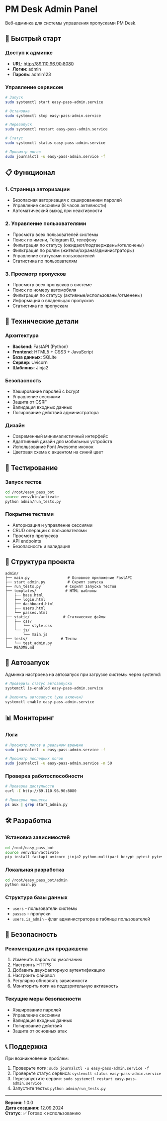 # PM Desk Admin Panel

Веб-админка для системы управления пропусками PM Desk.

## 🚀 Быстрый старт

### Доступ к админке
- **URL**: http://89.110.96.90:8080
- **Логин**: admin
- **Пароль**: admin123

### Управление сервисом

```bash
# Запуск
sudo systemctl start easy-pass-admin.service

# Остановка
sudo systemctl stop easy-pass-admin.service

# Перезапуск
sudo systemctl restart easy-pass-admin.service

# Статус
sudo systemctl status easy-pass-admin.service

# Просмотр логов
sudo journalctl -u easy-pass-admin.service -f
```

## 📋 Функционал

### 1. Страница авторизации
- Безопасная авторизация с хэшированием паролей
- Управление сессиями (8 часов активности)
- Автоматический выход при неактивности

### 2. Управление пользователями
- Просмотр всех пользователей системы
- Поиск по имени, Telegram ID, телефону
- Фильтрация по статусу (ожидают/подтверждены/отклонены)
- Фильтрация по ролям (жители/охрана/администраторы)
- Управление статусами пользователей
- Статистика по пользователям

### 3. Просмотр пропусков
- Просмотр всех пропусков в системе
- Поиск по номеру автомобиля
- Фильтрация по статусу (активные/использованы/отменены)
- Информация о владельцах пропусков
- Статистика по пропускам

## 🔧 Технические детали

### Архитектура
- **Backend**: FastAPI (Python)
- **Frontend**: HTML5 + CSS3 + JavaScript
- **База данных**: SQLite
- **Сервер**: Uvicorn
- **Шаблоны**: Jinja2

### Безопасность
- Хэширование паролей с bcrypt
- Управление сессиями
- Защита от CSRF
- Валидация входных данных
- Логирование действий администратора

### Дизайн
- Современный минималистичный интерфейс
- Адаптивный дизайн для мобильных устройств
- Использование Font Awesome иконок
- Цветовая схема с акцентом на синий цвет

## 🧪 Тестирование

### Запуск тестов
```bash
cd /root/easy_pass_bot
source venv/bin/activate
python admin/run_tests.py
```

### Покрытие тестами
- Авторизация и управление сессиями
- CRUD операции с пользователями
- Просмотр пропусков
- API endpoints
- Безопасность и валидация

## 📁 Структура проекта

```
admin/
├── main.py                 # Основное приложение FastAPI
├── start_admin.py          # Скрипт запуска
├── run_tests.py           # Скрипт запуска тестов
├── templates/             # HTML шаблоны
│   ├── base.html
│   ├── login.html
│   ├── dashboard.html
│   ├── users.html
│   └── passes.html
├── static/               # Статические файлы
│   ├── css/
│   │   └── style.css
│   └── js/
│       └── main.js
├── tests/               # Тесты
│   └── test_admin.py
└── README.md
```

## 🔄 Автозапуск

Админка настроена на автозапуск при загрузке системы через systemd:

```bash
# Проверить статус автозапуска
systemctl is-enabled easy-pass-admin.service

# Включить автозапуск (уже включен)
systemctl enable easy-pass-admin.service
```

## 📊 Мониторинг

### Логи
```bash
# Просмотр логов в реальном времени
sudo journalctl -u easy-pass-admin.service -f

# Просмотр последних логов
sudo journalctl -u easy-pass-admin.service -n 50
```

### Проверка работоспособности
```bash
# Проверка доступности
curl -I http://89.110.96.90:8080

# Проверка процесса
ps aux | grep start_admin.py
```

## 🛠️ Разработка

### Установка зависимостей
```bash
cd /root/easy_pass_bot
source venv/bin/activate
pip install fastapi uvicorn jinja2 python-multipart bcrypt pytest pytest-asyncio httpx
```

### Локальная разработка
```bash
cd /root/easy_pass_bot/admin
python main.py
```

### Структура базы данных
- `users` - пользователи системы
- `passes` - пропуски
- `users.is_admin` - флаг администратора в таблице пользователей

## 🔐 Безопасность

### Рекомендации для продакшена
1. Изменить пароль по умолчанию
2. Настроить HTTPS
3. Добавить двухфакторную аутентификацию
4. Настроить файрвол
5. Регулярно обновлять зависимости
6. Мониторить логи на подозрительную активность

### Текущие меры безопасности
- Хэширование паролей
- Управление сессиями
- Валидация входных данных
- Логирование действий
- Защита от основных атак

## 📞 Поддержка

При возникновении проблем:
1. Проверьте логи: `sudo journalctl -u easy-pass-admin.service -f`
2. Проверьте статус сервиса: `systemctl status easy-pass-admin.service`
3. Перезапустите сервис: `sudo systemctl restart easy-pass-admin.service`
4. Запустите тесты: `python admin/run_tests.py`

---

**Версия**: 1.0.0  
**Дата создания**: 12.09.2024  
**Статус**: ✅ Готово к использованию
